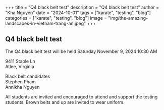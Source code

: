 +++
title = "Q4 black belt test"
description = "Q4 black belt test"
author = "Kha Nguyen"
date = "2024-10-01"
tags = ["karate", "testing", "blog"]
categories = ["karate", "testing", "blog"]
image = "img/the-amazing-landscapes-in-vietnam-trang-an.jpeg"
+++

## Q4 black belt test


The Q4 black belt test will be held Saturday November 9, 2024 10:30 AM

9411 Staple Ln  
Atlee, Virginia

Black belt candidates  
Stephen Pham  
Annikha Nguyen

All students are invited and encouraged to attend and support the testing students. Brown belts and up are invited to wear uniform.
